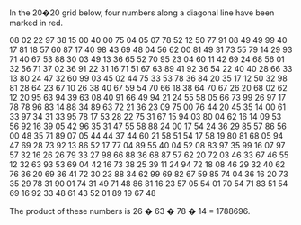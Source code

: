 In the 20�20 grid below, four numbers along a diagonal line have been marked in red.

08 02 22 97 38 15 00 40 00 75 04 05 07 78 52 12 50 77 91 08
49 49 99 40 17 81 18 57 60 87 17 40 98 43 69 48 04 56 62 00
81 49 31 73 55 79 14 29 93 71 40 67 53 88 30 03 49 13 36 65
52 70 95 23 04 60 11 42 69 24 68 56 01 32 56 71 37 02 36 91
22 31 16 71 51 67 63 89 41 92 36 54 22 40 40 28 66 33 13 80
24 47 32 60 99 03 45 02 44 75 33 53 78 36 84 20 35 17 12 50
32 98 81 28 64 23 67 10 26 38 40 67 59 54 70 66 18 38 64 70
67 26 20 68 02 62 12 20 95 63 94 39 63 08 40 91 66 49 94 21
24 55 58 05 66 73 99 26 97 17 78 78 96 83 14 88 34 89 63 72
21 36 23 09 75 00 76 44 20 45 35 14 00 61 33 97 34 31 33 95
78 17 53 28 22 75 31 67 15 94 03 80 04 62 16 14 09 53 56 92
16 39 05 42 96 35 31 47 55 58 88 24 00 17 54 24 36 29 85 57
86 56 00 48 35 71 89 07 05 44 44 37 44 60 21 58 51 54 17 58
19 80 81 68 05 94 47 69 28 73 92 13 86 52 17 77 04 89 55 40
04 52 08 83 97 35 99 16 07 97 57 32 16 26 26 79 33 27 98 66
88 36 68 87 57 62 20 72 03 46 33 67 46 55 12 32 63 93 53 69
04 42 16 73 38 25 39 11 24 94 72 18 08 46 29 32 40 62 76 36
20 69 36 41 72 30 23 88 34 62 99 69 82 67 59 85 74 04 36 16
20 73 35 29 78 31 90 01 74 31 49 71 48 86 81 16 23 57 05 54
01 70 54 71 83 51 54 69 16 92 33 48 61 43 52 01 89 19 67 48

The product of these numbers is 26 � 63 � 78 � 14 = 1788696.
